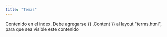 ```yaml
---
title: "Temas"
---
```


Contenido en el index.
Debe agregarse {{ .Content }} al layout "terms.html", para que sea visible este contenido